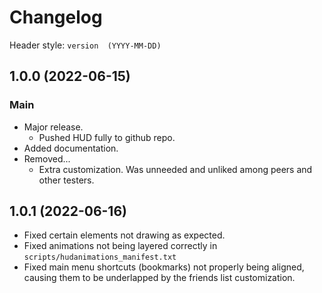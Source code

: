 # Changelog
Header style: `version  (YYYY-MM-DD)`

## 1.0.0  (2022-06-15)
### Main
- Major release.
	- Pushed HUD fully to github repo.
- Added documentation.
- Removed...
	- Extra customization. Was unneeded and unliked among peers and other testers.

## 1.0.1  (2022-06-16)
- Fixed certain elements not drawing as expected.
- Fixed animations not being layered correctly in `scripts/hudanimations_manifest.txt`
- Fixed main menu shortcuts (bookmarks) not properly being aligned, causing them to be underlapped by the friends list customization.
